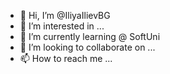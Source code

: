 - 👋 Hi, I’m @IliyaIlievBG
- 👀 I’m interested in ...
- 🌱 I’m currently learning @ SoftUni
- 💞️ I’m looking to collaborate on ...
- 📫 How to reach me ...

<!---
IliyaIlievBG/IliyaIlievBG is a ✨ special ✨ repository because its `README.md` (this file) appears on your GitHub profile.
You can click the Preview link to take a look at your changes.
--->
